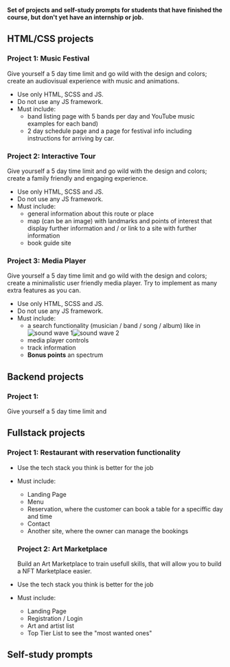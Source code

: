 **Set of projects and self-study prompts for students that have finished the course, but don't yet have an internship or job.**


## HTML/CSS projects

### Project 1: Music Festival

Give yourself a 5 day time limit and go wild with the design and colors; create an audiovisual experience with music and animations.

- Use only HTML, SCSS and JS.
- Do not use any JS framework.
- Must include: 
  - band listing page with 5 bands per day and YouTube music examples for each band)
  - 2 day schedule page and a page for festival info including instructions for arriving by car.


### Project 2: Interactive Tour

Give yourself a 5 day time limit and go wild with the design and colors; create a family friendly and engaging experience.

- Use only HTML, SCSS and JS.
- Do not use any JS framework.
- Must include: 
  - general information about this route or place
  - map (can be an image) with landmarks and points of interest that display further information and / or link to a site with further information
  - book guide site
  
### Project 3: Media Player

Give yourself a 5 day time limit and go wild with the design and colors; create a minimalistic user friendly media player. Try to implement as many extra features as you can.

- Use only HTML, SCSS and JS.
- Do not use any JS framework.
- Must include: 
  - a search functionality (musician / band / song / album) like in![sound wave 1](https://user-images.githubusercontent.com/84008066/197485701-07942dd4-fab2-43ab-867d-5f17967d6a12.jpg)![sound wave 2](https://user-images.githubusercontent.com/84008066/197485698-caa01546-8a67-4ed7-a631-87071c06cdbb.jpg)
  - media player controls
  - track information
  - **Bonus points** an spectrum 
  
  
## Backend projects

### Project 1: 

Give yourself a 5 day time limit and 


## Fullstack projects

### Project 1: Restaurant with reservation functionality

- Use the tech stack you think is better for the job
- Must include: 
  - Landing Page
  - Menu
  - Reservation, where the customer can book a table for a speciffic day and time
  - Contact
  - Another site, where the owner can manage the bookings
  
  ### Project 2: Art Marketplace
  
  Build an Art Marketplace to train usefull skills, that will allow you to build a NFT Marketplace easier.
  
- Use the tech stack you think is better for the job
- Must include: 
  - Landing Page
  - Registration / Login
  - Art and artist list
  - Top Tier List to see the "most wanted ones"
  
## Self-study prompts

